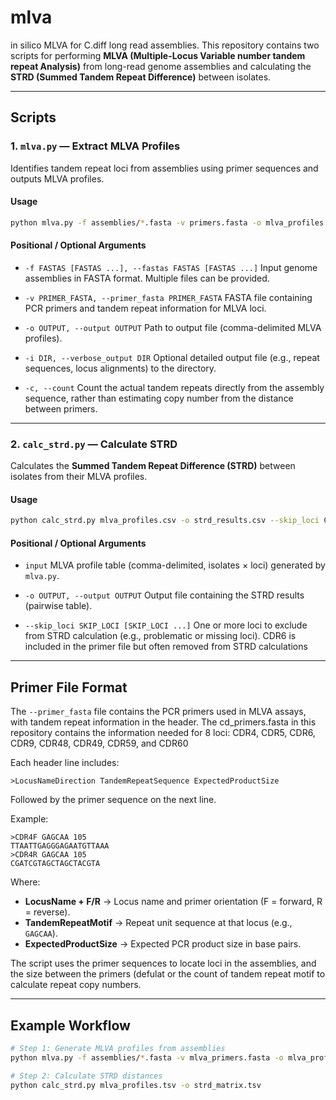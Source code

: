 # mlva
in silico MLVA for C.diff long read assemblies.
This repository contains two scripts for performing **MLVA (Multiple-Locus Variable number tandem repeat Analysis)** from long-read genome assemblies and calculating the **STRD (Summed Tandem Repeat Difference)** between isolates.


---

## Scripts

### 1. `mlva.py` — Extract MLVA Profiles

Identifies tandem repeat loci from assemblies using primer sequences and outputs MLVA profiles.

#### Usage
```bash
python mlva.py -f assemblies/*.fasta -v primers.fasta -o mlva_profiles.csv
````

#### Positional / Optional Arguments

* `-f FASTAS [FASTAS ...], --fastas FASTAS [FASTAS ...]`
  Input genome assemblies in FASTA format. Multiple files can be provided.

* `-v PRIMER_FASTA, --primer_fasta PRIMER_FASTA`
  FASTA file containing PCR primers and tandem repeat information for MLVA loci.

* `-o OUTPUT, --output OUTPUT`
  Path to output file (comma-delimited MLVA profiles).

* `-i DIR, --verbose_output DIR`
  Optional detailed output file (e.g., repeat sequences, locus alignments) to the directory.

* `-c, --count`
  Count the actual tandem repeats directly from the assembly sequence,
  rather than estimating copy number from the distance between primers.

---

### 2. `calc_strd.py` — Calculate STRD

Calculates the **Summed Tandem Repeat Difference (STRD)** between isolates from their MLVA profiles.

#### Usage

```bash
python calc_strd.py mlva_profiles.csv -o strd_results.csv --skip_loci CDR6
```

#### Positional / Optional Arguments

* `input`
  MLVA profile table (comma-delimited, isolates × loci) generated by `mlva.py`.

* `-o OUTPUT, --output OUTPUT`
  Output file containing the STRD results (pairwise  table).

* `--skip_loci SKIP_LOCI [SKIP_LOCI ...]`
  One or more loci to exclude from STRD calculation (e.g., problematic or missing loci). CDR6 is included in the primer file but often removed from STRD calculations


---

## Primer File Format

The `--primer_fasta` file contains the PCR primers used in MLVA assays, with tandem repeat information in the header. The cd_primers.fasta in this repository contains the information needed for 8 loci: CDR4, CDR5, CDR6, CDR9, CDR48, CDR49, CDR59, and CDR60

Each header line includes:

```
>LocusNameDirection TandemRepeatSequence ExpectedProductSize
```

Followed by the primer sequence on the next line.

Example:

```fasta
>CDR4F GAGCAA 105
TTAATTGAGGGAGAATGTTAAA
>CDR4R GAGCAA 105
CGATCGTAGCTAGCTACGTA
```

Where:

* **LocusName + F/R** → Locus name and primer orientation (F = forward, R = reverse).
* **TandemRepeatMotif** → Repeat unit sequence at that locus (e.g., `GAGCAA`).
* **ExpectedProductSize** → Expected PCR product size in base pairs.

The script uses the primer sequences to locate loci in the assemblies, and the size between the primers (defulat or the count of tandem repeat motif to calculate repeat copy numbers.

---

## Example Workflow

```bash
# Step 1: Generate MLVA profiles from assemblies
python mlva.py -f assemblies/*.fasta -v mlva_primers.fasta -o mlva_profiles.tsv

# Step 2: Calculate STRD distances
python calc_strd.py mlva_profiles.tsv -o strd_matrix.tsv
```
